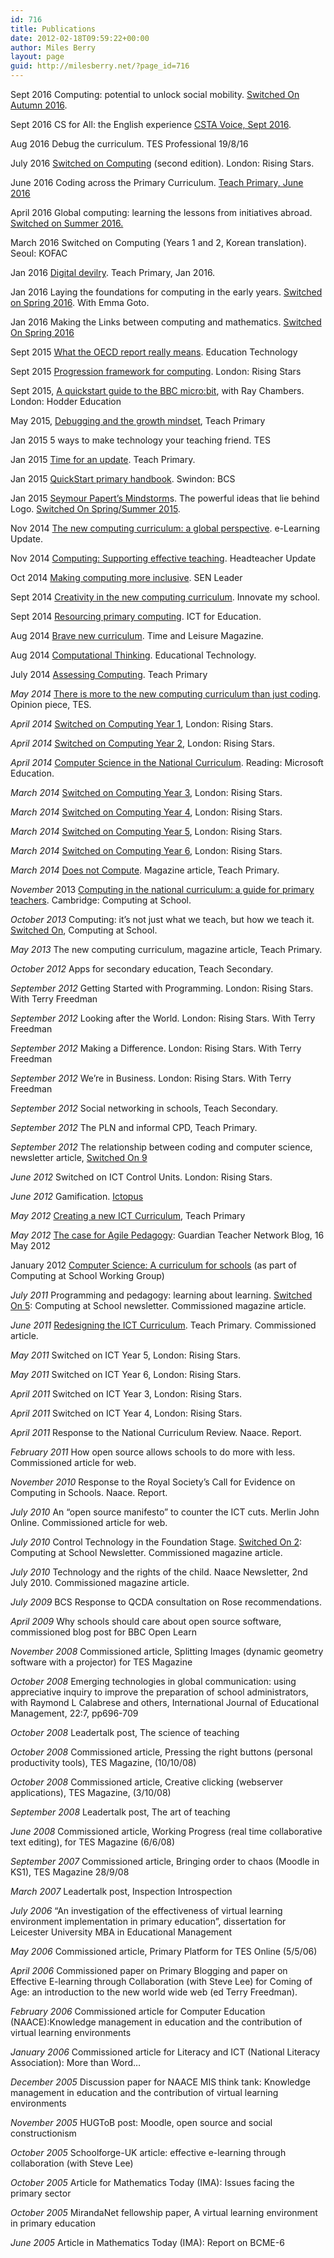 ```yaml
---
id: 716
title: Publications
date: 2012-02-18T09:59:22+00:00
author: Miles Berry
layout: page
guid: http://milesberry.net/?page_id=716
---
```

<p align="left">
  Sept 2016 Computing: potential to unlock social mobility. <a href="https://t.co/pWzuZMuj7B">Switched On Autumn 2016</a>.
</p>

<p align="left">
  Sept 2016 CS for All: the English experience <a href="https://c.ymcdn.com/sites/www.csteachers.org/resource/resmgr/Voice/csta_voice_09_2016.pdf#page=3">CSTA Voice, Sept 2016</a>.
</p>

<p align="left">
  Aug 2016 Debug the curriculum. TES Professional 19/8/16
</p>

<p align="left">
  July 2016 <a href="http://www.risingstars-uk.com/Series/Switched-On-Computing">Switched on Computing</a> (second edition). London: Rising Stars.
</p>

<p align="left">
  June 2016 Coding across the Primary Curriculum. <a href="http://www.teachwire.net/news/computational-thinking-thats-the-golden-thread-running-through-the-computin">Teach Primary, June 2016</a>
</p>

<p align="left">
  April 2016 Global computing: learning the lessons from initiatives abroad. <a href="http://community.computingatschool.org.uk/files/7270/original.pdf">Switched on Summer 2016.</a>
</p>

<p align="left">
  March 2016 Switched on Computing (Years 1 and 2, Korean translation). Seoul: KOFAC
</p>

<p align="left">
  Jan 2016 <a href="http://l.facebook.com/l.php?u=http%3A%2F%2Fmilesberry.net%2F2016%2F02%2Fthe-only-way-is-ethics%2F&h=yAQE4fBsp">Digital devilry</a>. Teach Primary, Jan 2016.
</p>

<p align="left">
  Jan 2016 Laying the foundations for computing in the early years. <a href="https://t.co/F9b3FGePJQ">Switched on Spring 2016</a>. With Emma Goto.
</p>

<p align="left">
  Jan 2016 Making the Links between computing and mathematics. <a href="https://t.co/F9b3FGePJQ">Switched On Spring 2016</a>
</p>

<p align="left">
  Sept 2015 <a href="http://edtechnology.co.uk/Article/what-the-oecd-report-really-means">What the OECD report really means</a>. Education Technology
</p>

<p align="left">
  Sept 2015 <a href="http://www.risingstars-uk.com/blog/free-progression-framework-computing-now-published">Progression framework for computing</a>. London: Rising Stars
</p>

<p align="left">
  Sept 2015, <a href="http://community.computingatschool.org.uk/files/6465/original.pdf" target="_blank">A quickstart guide to the BBC micro:bit</a>, with Ray Chambers. London: Hodder Education
</p>

<p align="left">
  May 2015, <a href="http://milesberry.net/2015/07/debugging-and-the-growth-mindset/">Debugging and the growth mindset</a>, Teach Primary
</p>

<p align="left">
  Jan 2015 5 ways to make technology your teaching friend. TES
</p>

<p align="left">
  Jan 2015 <a href="http://milesberry.net/2015/02/teaching-computing/">Time for an update</a>. Teach Primary.
</p>

<p align="left">
  Jan 2015 <a href="http://primary.quickstartcomputing.org/resources/pdf/qs_handbook.pdf">QuickStart primary handbook</a>. Swindon: BCS
</p>

<p align="left">
  Jan 2015 <a href="http://milesberry.net/2015/01/papert-turtles-and-creativity/">Seymour Papert&#8217;s Mindstorm</a>s. The powerful ideas that lie behind Logo. <a href="http://community.computingatschool.org.uk/files/4825/original.pdf">Switched On Spring/Summer 2015</a>.
</p>

<p align="left">
  Nov 2014 <a href="http://library.teachingtimes.com/articles/new-computing-curriculum-global-perspective">The new computing curriculum: a global perspective</a>. e-Learning Update.
</p>

<p align="left">
  Nov 2014 <a href="http://www.headteacher-update.com/best-practice-article/computing-supporting-effective-teaching/66993/">Computing: Supporting effective teaching</a>. Headteacher Update
</p>

<p align="left">
  Oct 2014 <a href="http://milesberry.net/2014/11/making-computing-more-inclusive/">Making computing more inclusive</a>. SEN Leader
</p>

<p align="left">
  Sept 2014 <a href="http://www.innovatemyschool.com/industry-expert-articles/item/1081-creativity-in-the-new-computing-curriculum.html">Creativity in the new computing curriculum</a>. Innovate my school.
</p>

<p align="left">
  Sept 2014 <a href="http://milesberry.net/2014/08/resourcing-computing/">Resourcing primary computing</a>. ICT for Education.
</p>

<p align="left">
  Aug 2014 <a href="http://www.timeandleisure.co.uk/articles/education/3294-brave-new-curriculum.html">Brave new curriculum</a>. Time and Leisure Magazine.
</p>

<p align="left">
  Aug 2014 <a href="http://edtechnology.co.uk/Blogs/computational_thinking">Computational Thinking</a>. Educational Technology.
</p>

<p align="left">
  July 2014 <a href="http://milesberry.net/2014/07/assessing-computing/">Assessing Computing</a>. Teach Primary
</p>

<p align="left">
  <em>May 2014</em> <a href="http://news.tes.co.uk/b/opinion/2014/05/06/39-there-is-more-to-the-new-computing-curriculum-than-just-coding-39.aspx">There is more to the new computing curriculum than just coding</a>. Opinion piece, TES.
</p>

<p align="left">
  <em>April 2014</em> <a href="http://www.risingstars-uk.com/product/1514/switched-on-computing-year-1/">Switched on Computing Year 1</a>, London: Rising Stars.
</p>

<p align="left">
  <em>April 2014</em> <a href="http://www.risingstars-uk.com/product/1515/switched-on-computing-year-2/">Switched on Computing Year 2</a>, London: Rising Stars.
</p>

<p align="left">
  <em>April 2014</em> <a href="http://www.slideshare.net/Microsofteduk/computer-science-in-the-national-curriculum">Computer Science in the National Curriculum</a>. Reading: Microsoft Education.
</p>

<p align="left">
  <em>March 2014</em> <a href="http://www.risingstars-uk.com/product/1516/switched-on-computing-year-3/">Switched on Computing Year 3</a>, London: Rising Stars.
</p>

<p align="left">
  <em>March 2014</em> <a href="http://www.risingstars-uk.com/product/1518/switched-on-computing-year-4/">Switched on Computing Year 4</a>, London: Rising Stars.
</p>

<p align="left">
  <em>March 2014</em> <a href="http://www.risingstars-uk.com/product/1519/switched-on-computing-year-5/">Switched on Computing Year 5</a>, London: Rising Stars.
</p>

<p align="left">
  <em>March 2014</em> <a href="Switched on Computing Year 6">Switched on Computing Year 6</a>, London: Rising Stars.
</p>

<p align="left">
  <em>March 2014</em> <a href="http://milesberry.net/2014/03/computational-thinking-in-primary-schools/">Does not Compute</a>. Magazine article, Teach Primary.
</p>

<p align="left">
  <em>November</em> 2013 <a href="http://www.computingatschool.org.uk/data/uploads/CASPrimaryComputing.pdf">Computing in the national curriculum: a guide for primary teachers</a>. Cambridge: Computing at School.
</p>

<p align="left">
  <em>October 2013</em> Computing: it’s not just what we teach, but how we teach it. <a href="http://www.computingatschool.org.uk/data/uploads/newsletter-autumn-2013.pdf">Switched On</a>, Computing at School.
</p>

<p align="left">
  <i>May 2013 </i>The new computing curriculum, magazine article, Teach Primary.
</p>

<p align="left">
  <em>October 2012</em> Apps for secondary education, Teach Secondary.
</p>

<p align="left">
  <em>September 2012</em> Getting Started with Programming. London: Rising Stars. With Terry Freedman
</p>

<p align="left">
  <em>September 2012</em> Looking after the World. London: Rising Stars. With Terry Freedman
</p>

<p align="left">
  <em>September 2012</em> Making a Difference. London: Rising Stars. With Terry Freedman
</p>

<p align="left">
  <em>September 2012</em> We&#8217;re in Business. London: Rising Stars. With Terry Freedman
</p>

<p align="left">
  <em>September 2012</em> Social networking in schools, Teach Secondary.
</p>

<p align="left">
  <em>September 2012</em> The PLN and informal CPD, Teach Primary.
</p>

<p align="left">
  <em>September 2012</em> The relationship between coding and computer science, newsletter article, <a href="http://www.computingatschool.org.uk/index.php?id=newsletter-autumn-2012">Switched On 9</a>
</p>

<p align="left">
  <em>June 2012</em> Switched on ICT Control Units. London: Rising Stars.
</p>

<p align="left">
  <em>June 2012</em> Gamification. <a href="http://www.ictopus.org.uk">Ictopus</a>
</p>

<p align="left">
  <em>May 2012</em> <a href="http://www.teachprimary.com/learning_resources/view/creating-a-new-ict-curriculum">Creating a new ICT Curriculum</a>, Teach Primary
</p>

<p align="left">
  <em>May 2012</em> <a href="http://www.guardian.co.uk/teacher-network/teacher-blog/2012/may/16/agile-pedagogy-computer-programming-learning">The case for Agile Pedagogy</a>: Guardian Teacher Network Blog, 16 May 2012
</p>

<p align="left">
  January 2012 <a href="http://www.computingatschool.org.uk/data/uploads/ComputingCurric.pdf">Computer Science: A curriculum for schools</a> (as part of Computing at School Working Group)
</p>

<p align="left">
  <em>July 2011</em> Programming and pedagogy: learning about learning. <a href="http://www.computingatschool.org.uk/data/uploads/newsletter-summer-2011.pdf">Switched On 5</a>: Computing at School newsletter. Commissioned magazine article.
</p>

<p align="left">
  <em>June 2011</em> <a href="http://www.teachprimary.com/learning_resources/view/redesigning-the-ict-curriculum">Redesigning the ICT Curriculum</a>. Teach Primary. Commissioned article.
</p>

<p align="left">
  <em>May 2011</em> Switched on ICT Year 5, London: Rising Stars.
</p>

<p align="left">
  <em>May 2011</em> Switched on ICT Year 6, London: Rising Stars.
</p>

<p align="left">
  <em>April 2011</em> Switched on ICT Year 3, London: Rising Stars.
</p>

<p align="left">
  <em>April 2011</em> Switched on ICT Year 4, London: Rising Stars.
</p>

<p align="left">
  <em>April 2011</em> Response to the National Curriculum Review. Naace. Report.
</p>

<p align="left">
  <em>February 2011 </em> How open source allows schools to do more with less. Commissioned article for web.
</p>

<p align="left">
  <em>November 2010</em> Response to the Royal Society’s Call for Evidence on Computing in Schools. Naace. Report.
</p>

<p align="left">
  <em>July 2010</em> An “open source manifesto” to counter the ICT cuts. Merlin John Online. Commissioned article for web.
</p>

<p align="left">
  <em>July 2010</em> Control Technology in the Foundation Stage. <a href="http://www.computingatschool.org.uk/data/uploads/newsletter-summer-2010.pdf">Switched On 2</a>: Computing at School Newsletter. Commissioned magazine article.
</p>

<p align="left">
  <em>July 2010</em> Technology and the rights of the child. Naace Newsletter, 2nd July 2010. Commissioned magazine article.
</p>

<p align="left">
  <em>July 2009</em> BCS Response to QCDA consultation on Rose recommendations.
</p>

<p align="left">
  <em>April 2009 </em>Why schools should care about open source software, commissioned blog post for BBC Open Learn
</p>

<p align="left">
  <em>November 2008 </em>Commissioned article, Splitting Images (dynamic geometry software with a projector) for TES Magazine
</p>

<p align="left">
  <em>October 2008 </em>Emerging technologies in global communication: using appreciative inquiry to improve the preparation of school administrators, with Raymond L Calabrese and others, International Journal of Educational Management, 22:7, pp696-709
</p>

<p align="left">
  <em>October 2008 </em>Leadertalk post, The science of teaching
</p>

<p align="left">
  <em>October 2008 </em>Commissioned article, Pressing the right buttons (personal productivity tools), TES Magazine, (10/10/08)
</p>

<p align="left">
  <em>October 2008 </em>Commissioned article, Creative clicking (webserver applications), TES Magazine, (3/10/08)
</p>

<p align="left">
  <em>September 2008 </em>Leadertalk post, The art of teaching
</p>

<p align="left">
  <em>June 2008 </em>Commissioned article, Working Progress (real time collaborative text editing), for TES Magazine (6/6/08)
</p>

<p align="left">
  <em>September 2007 </em>Commissioned article, Bringing order to chaos (Moodle in KS1), TES Magazine 28/9/08
</p>

<p align="left">
  <em>March 2007 </em>Leadertalk post, Inspection Introspection
</p>

<p align="left">
  <em>July 2006 </em>&#8220;An investigation of the effectiveness of virtual learning environment implementation in primary education&#8221;, dissertation for Leicester University MBA in Educational Management
</p>

<p align="left">
  <em>May 2006</em> Commissioned article, Primary Platform for TES Online (5/5/06)
</p>

<p align="left">
  <em>April 2006</em> Commissioned paper on Primary Blogging and paper on Effective E-learning through Collaboration (with Steve Lee) for Coming of Age: an introduction to the new world wide web (ed Terry Freedman).
</p>

<p align="left">
  <em>February 2006 </em>Commissioned article for Computer Education (NAACE):Knowledge management in education and the contribution of virtual learning environments
</p>

<p align="left">
  <em>January 2006</em> Commissioned article for Literacy and ICT (National Literacy Association): More than Word…
</p>

<p align="left">
  <em>December 2005</em> Discussion paper for NAACE MIS think tank: Knowledge management in education and the contribution of virtual learning environments
</p>

<p align="left">
  <em>November 2005 </em>HUGToB post: Moodle, open source and social constructionism
</p>

<p align="left">
  <em>October 2005 </em>Schoolforge-UK article: effective e-learning through collaboration (with Steve Lee)
</p>

<p align="left">
  <em>October 2005 </em> Article for Mathematics Today (IMA): Issues facing the primary sector
</p>

<p align="left">
  <em>October 2005</em> MirandaNet fellowship paper, A virtual learning environment in primary education
</p>

<p align="left">
  <em>June 2005 </em>Article in Mathematics Today (IMA): Report on BCME-6
</p>